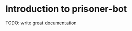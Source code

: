 # Introduction to prisoner-bot

TODO: write [great documentation](http://jacobian.org/writing/what-to-write/)
